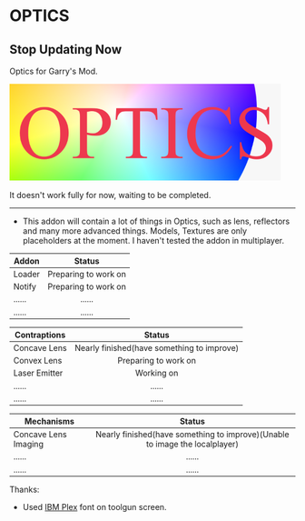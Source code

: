 # OPTICS
## Stop Updating Now

Optics for Garry's Mod.

![picture_logo](/template-logo.png "simple template logo")

It doesn't work fully for now, waiting to be completed.

---

* This addon will contain a lot of things in Optics, such as lens, reflectors and many more advanced things.
Models, Textures are only placeholders at the moment. I haven't tested the addon in multiplayer.

Addon       |Status
------------|:--------------------------------------:
Loader      |Preparing to work on
Notify      |Preparing to work on
......      |......
......      |......

Contraptions        |Status
------------        |:--------------------------------------:
Concave Lens        |Nearly finished(have something to improve)
Convex Lens         |Preparing to work on
Laser Emitter       |Working on
......              |......
......              |......

Mechanisms           |Status
---------------------|:--------------------------------------:
Concave Lens Imaging |Nearly finished(have something to improve)(Unable to image the localplayer)
......               |......
......               |......

Thanks:

* Used [IBM Plex](https://github.com/IBM/plex) font on toolgun screen.
